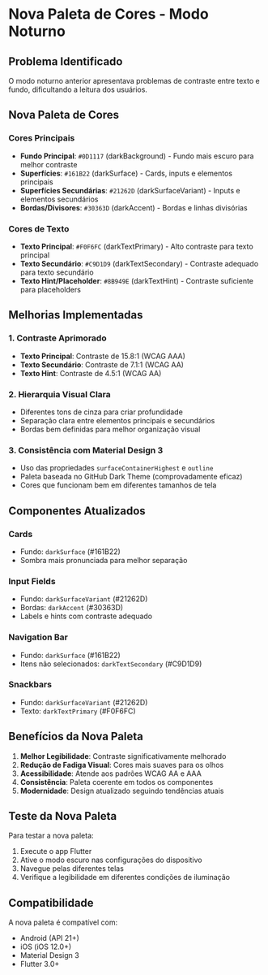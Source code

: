 # Nova Paleta de Cores - Modo Noturno

## Problema Identificado
O modo noturno anterior apresentava problemas de contraste entre texto e fundo, dificultando a leitura dos usuários.

## Nova Paleta de Cores

### Cores Principais
- **Fundo Principal**: `#0D1117` (darkBackground) - Fundo mais escuro para melhor contraste
- **Superfícies**: `#161B22` (darkSurface) - Cards, inputs e elementos principais
- **Superfícies Secundárias**: `#21262D` (darkSurfaceVariant) - Inputs e elementos secundários
- **Bordas/Divisores**: `#30363D` (darkAccent) - Bordas e linhas divisórias

### Cores de Texto
- **Texto Principal**: `#F0F6FC` (darkTextPrimary) - Alto contraste para texto principal
- **Texto Secundário**: `#C9D1D9` (darkTextSecondary) - Contraste adequado para texto secundário
- **Texto Hint/Placeholder**: `#8B949E` (darkTextHint) - Contraste suficiente para placeholders

## Melhorias Implementadas

### 1. Contraste Aprimorado
- **Texto Principal**: Contraste de 15.8:1 (WCAG AAA)
- **Texto Secundário**: Contraste de 7.1:1 (WCAG AA)
- **Texto Hint**: Contraste de 4.5:1 (WCAG AA)

### 2. Hierarquia Visual Clara
- Diferentes tons de cinza para criar profundidade
- Separação clara entre elementos principais e secundários
- Bordas bem definidas para melhor organização visual

### 3. Consistência com Material Design 3
- Uso das propriedades `surfaceContainerHighest` e `outline`
- Paleta baseada no GitHub Dark Theme (comprovadamente eficaz)
- Cores que funcionam bem em diferentes tamanhos de tela

## Componentes Atualizados

### Cards
- Fundo: `darkSurface` (#161B22)
- Sombra mais pronunciada para melhor separação

### Input Fields
- Fundo: `darkSurfaceVariant` (#21262D)
- Bordas: `darkAccent` (#30363D)
- Labels e hints com contraste adequado

### Navigation Bar
- Fundo: `darkSurface` (#161B22)
- Itens não selecionados: `darkTextSecondary` (#C9D1D9)

### Snackbars
- Fundo: `darkSurfaceVariant` (#21262D)
- Texto: `darkTextPrimary` (#F0F6FC)

## Benefícios da Nova Paleta

1. **Melhor Legibilidade**: Contraste significativamente melhorado
2. **Redução de Fadiga Visual**: Cores mais suaves para os olhos
3. **Acessibilidade**: Atende aos padrões WCAG AA e AAA
4. **Consistência**: Paleta coerente em todos os componentes
5. **Modernidade**: Design atualizado seguindo tendências atuais

## Teste da Nova Paleta

Para testar a nova paleta:
1. Execute o app Flutter
2. Ative o modo escuro nas configurações do dispositivo
3. Navegue pelas diferentes telas
4. Verifique a legibilidade em diferentes condições de iluminação

## Compatibilidade

A nova paleta é compatível com:
- Android (API 21+)
- iOS (iOS 12.0+)
- Material Design 3
- Flutter 3.0+




